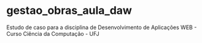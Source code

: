 # gestao_obras_aula_daw
Estudo de caso para a disciplina de Desenvolvimento de Aplicações WEB - Curso Ciência da Computação - UFJ
